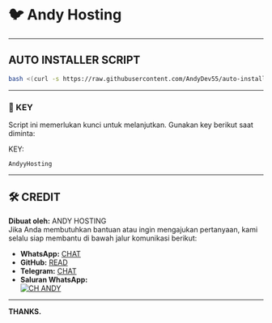 # :bird: Andy Hosting

---

## AUTO INSTALLER SCRIPT


```bash
bash <(curl -s https://raw.githubusercontent.com/AndyDev55/auto-installer/main/install.sh)
```
---
### 🔑 KEY

Script ini memerlukan kunci untuk melanjutkan. Gunakan key berikut saat diminta:

KEY:
```
AndyyHosting
```
---

## 🛠️ **CREDIT**

**Dibuat oleh:** ANDY HOSTING  
Jika Anda membutuhkan bantuan atau ingin mengajukan pertanyaan, kami selalu siap membantu di bawah jalur komunikasi berikut:

- **WhatsApp:** [CHAT](https://wa.me/6285784902529)
- **GitHub:** [READ](https://github.com/AndyDev55)
- **Telegram:** [CHAT](https://t.me/AndyDeveloperr)
- **Saluran WhatsApp:**  
[![CH ANDY](https://img.shields.io/badge/ch-Pembuat%20Tools-black?style=for-the-badge&logo=whatsapp)](https://whatsapp.com/channel/0029VakzKOQHgZWi7pmIKf1r)

---

**THANKS.**
